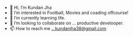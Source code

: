 - 👋 Hi, I’m Kundan Jha
- 👀 I’m interested in Football, Movies and coading offcourse!
- 🌱 I’m currently learning life.
- 💞️ I’m looking to collaborate on ... productive develooper.
- 📫 How to reach me ...kundanjha38@gmail.com

<!---
mkundanjha/mkundanjha is a ✨ special ✨ repository because its `README.md` (this file) appears on your GitHub profile.
You can click the Preview link to take a look at your changes.
--->
